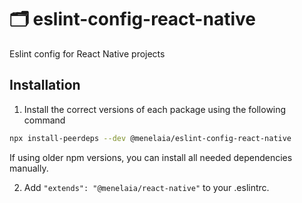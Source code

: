 # 🗂️ eslint-config-react-native
Eslint config for React Native projects

## Installation
1. Install the correct versions of each package using the following command
```sh
npx install-peerdeps --dev @menelaia/eslint-config-react-native
```

If using older npm versions, you can install all needed dependencies manually.

2. Add `"extends": "@menelaia/react-native"` to your .eslintrc.
